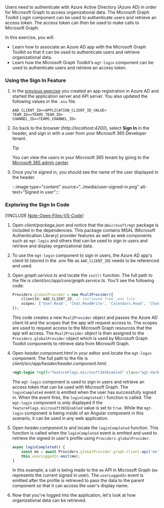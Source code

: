 <!-- markdownlint-disable MD041 -->

Users need to authenticate with Azure Active Directory (Azure AD) in order for Microsoft Graph to access organizational data. The Microsoft Graph Toolkit Login component can be used to authenticate users and retrieve an access token. The access token can then be used to make calls to Microsoft Graph.

In this exercise, you will:

- Learn how to associate an Azure AD app with the Microsoft Graph Toolkit so that it can be used to authenticate users and retrieve organizational data.
- Learn how the Microsoft Graph Toolkit's `mgt-login` component can be used to authenticate users and retrieve an access token.

### Using the Sign In Feature

1. In the [previous exercise](/microsoft-cloud/dev/tutorials/openai-msgraph-acs/?tutorial-step=7) you created an app registration in Azure AD and started the application server and API server. You also updated the following values in the `.env` file.

    ```
    AAD_CLIENT_ID=<APPLICATION_CLIENT_ID_VALUE>
    TEAM_ID=<TEAMS_TEAM_ID>
    CHANNEL_ID=<TEAMS_CHANNEL_ID>
    ```

1. Go back to the browser (*http://localhost:4200*), select **Sign In** in the header, and sign in with a user from your Microsoft 365 Developer tenant.

    > [!TIP]
    > You can view the users in your Microsoft 365 tenant by going to the [Microsoft 365 admin center](https://admin.microsoft.com/Adminportal/Home#/users).

1. Once you're signed in, you should see the name of the user displayed in the header.

    :::image type="content" source="../media/user-signed-in.png" alt-text="Signed in user":::

### Exploring the Sign In Code

[!INCLUDE [Note-Open-Files-VS-Code](./tip-open-files-vs-code.md)]

1. Open *client/package.json* and notice that the `@microsoft/mgt` package is included in the dependencies. This package contains MSAL (Microsoft Authentication Library) provider features as well as web components such as `mgt-login` and others that can be used to sign in users and retrieve and display organizational data.

1. To use the `mgt-login` component to sign in users, the Azure AD app's client Id (stored in the *.env* file as `AAD_CLIENT_ID`) needs to be referenced and used.

1. Open *graph.service.ts* and locate the `init()` function. The full path to the file is *client/src/app/core/graph.service.ts*. You'll see the following code:

    ```typescript
    Providers.globalProvider = new Msal2Provider({
        clientId: AAD_CLIENT_ID, // retrieved from .env file
        scopes: ['User.Read', 'Chat.ReadWrite', 'Calendars.Read', 'ChannelMessage.Read.All', 'ChannelMessage.Send', 'Files.Read.All', 'Mail.Read',]
    });
    ```

    This code creates a new `Msal2Provider` object and passes the Azure AD client Id and the scopes that the app will request access to. The scopes are used to request access to the Microsoft Graph resources that the app will access. The `Msal2Provider` object is then assigned to the `Providers.globalProvider` object which is used by Microsoft Graph Toolkit components to retrieve data from Microsoft Graph.

1. Open *header.component.html* in your editor and locate the `mgt-login` component. The full path to the file is *client/src/app/header/header.component.html*.

    ```html
    <mgt-login *ngIf="featureFlags.microsoft365Enabled" class="mgt-dark" (loginCompleted)="loginCompleted()"></mgt-login>
    ```

    The `mgt-login` component is used to sign in users and retrieve an access token that can be used with Microsoft Graph. The `loginCompleted` event is emitted when the user has successfully signed in. When the event fires, the `loginCompleted()` function is called. The `mgt-login` component is only displayed if the `featureFlags.microsoft365Enabled` value is set to `true`. While the `mgt-login` component is being inside of an Angular component in this scenario, it can be used in any web application.

1. Open *header.component.ts* and locate the `loginCompleted` function. This function is called when the `loginCompleted` event is emitted and used to retrieve the signed in user's profile using `Providers.globalProvider`. 

    ```typescript
    async loginCompleted() {
        const me = await Providers.globalProvider.graph.client.api('me').get();
        this.userLoggedIn.emit(me);
    }
    ```

    In this example, a call is being made to the `me` API in Microsoft Graph (`me` represents the current signed in user). The `userLoggedIn` event is emitted after the profile is retrieved to pass the data to the parent component so that it can access the user's display name.

1. Now that you've logged into the application, let's look at how organizational data can be retrieved.